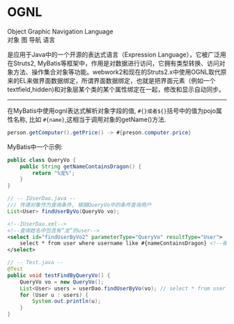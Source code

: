 # OGNL

Object Graphic Navigation Language   
对象     图      导航       语言

是应用于Java中的一个开源的表达式语言（Expression Language），它被广泛用在Struts2, MyBatis等框架中，作用是对数据进行访问，它拥有类型转换、访问对象方法、操作集合对象等功能。webwork2和现在的Struts2.x中使用OGNL取代原来的EL来做界面数据绑定，所谓界面数据绑定，也就是把界面元素（例如一个textfield,hidden)和对象层某个类的某个属性绑定在一起，修改和显示自动同步。 

------------------------------------------------

在MyBatis中使用ognl表达式解析对象字段的值, `#{}或者${}`括号中的值为pojo属性名称, 比如 `#{name}`,这相当于调用对象的getName()方法.

```java
person.getComputer().getPrice() -> #{preson.computer.price}
```

MyBatis中一个示例:

```java
public class QueryVo {
    public String getNameContainsDragon() {
        return "%龙%";
    }
}
```

```java
// -- IUserDao.java --
/// 传递对象作为查询条件, 根据QueryVo中的条件查询用户
List<User> findUserByVo(QueryVo vo);
```

```xml
<!--IUserDao.xml-->
<!--查询姓名中包含有“龙”的user-->
<select id="findUserByVo2" parameterType="QueryVo" resultType="User">
    select * from user where username like #{nameContainsDragon} <!--根据OGNL规范，这里相当于调用方法: voObj.getNameContainsDragon()-->
</select>
```

```java
// -- Test.java --
@Test
public void testFindByQueryVo() {
    QueryVo vo = new QueryVo();
    List<User> users = userDao.findUserByVo(vo); // select * from user where username like vo.nameContainsDragon
    for (User u : users) {
        System.out.println(u);
    }
}
```

